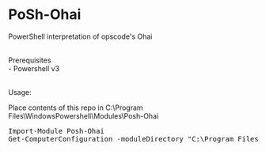 PoSh-Ohai
=========

PowerShell interpretation of opscode's Ohai

<br>Prerequisites</br> - Powershell v3

<br>Usage:</br>

Place contents of this repo in C:\Program Files\WindowsPowershell\Modules\Posh-Ohai


<pre>
Import-Module Posh-Ohai
Get-ComputerConfiguration -moduleDirectory "C:\Program Files\WindowsPowershell\Modules\Posh-Ohai" -outpath "C:\users\Administrator\Desktop" -role web
</pre>

